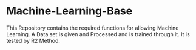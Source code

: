 # Machine-Learning-Base
This Repository contains the required functions for allowing Machine Learning. A Data set is given and Processed and is trained through it. It is tested by R2 Method.
